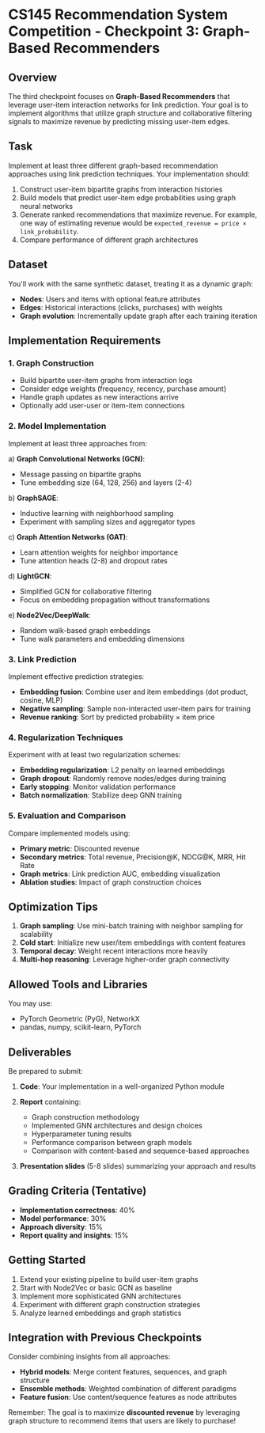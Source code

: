 # CS145 Recommendation System Competition - Checkpoint 3: Graph-Based Recommenders

## Overview

The third checkpoint focuses on **Graph-Based Recommenders** that leverage user-item interaction networks for link prediction. Your goal is to implement algorithms that utilize graph structure and collaborative filtering signals to maximize revenue by predicting missing user-item edges.

## Task

Implement at least three different graph-based recommendation approaches using link prediction techniques. Your implementation should:

1. Construct user-item bipartite graphs from interaction histories
2. Build models that predict user-item edge probabilities using graph neural networks
3. Generate ranked recommendations that maximize revenue. For example, one way of estimating revenue would be `expected_revenue = price × link_probability`. 
4. Compare performance of different graph architectures

## Dataset

You'll work with the same synthetic dataset, treating it as a dynamic graph:

- **Nodes**: Users and items with optional feature attributes
- **Edges**: Historical interactions (clicks, purchases) with weights
- **Graph evolution**: Incrementally update graph after each training iteration

## Implementation Requirements

### 1. Graph Construction

- Build bipartite user-item graphs from interaction logs
- Consider edge weights (frequency, recency, purchase amount)
- Handle graph updates as new interactions arrive
- Optionally add user-user or item-item connections

### 2. Model Implementation

Implement at least three approaches from:

a) **Graph Convolutional Networks (GCN)**:
   - Message passing on bipartite graphs
   - Tune embedding size (64, 128, 256) and layers (2-4)

b) **GraphSAGE**:
   - Inductive learning with neighborhood sampling
   - Experiment with sampling sizes and aggregator types

c) **Graph Attention Networks (GAT)**:
   - Learn attention weights for neighbor importance
   - Tune attention heads (2-8) and dropout rates

d) **LightGCN**:
   - Simplified GCN for collaborative filtering
   - Focus on embedding propagation without transformations

e) **Node2Vec/DeepWalk**:
   - Random walk-based graph embeddings
   - Tune walk parameters and embedding dimensions

### 3. Link Prediction

Implement effective prediction strategies:

- **Embedding fusion**: Combine user and item embeddings (dot product, cosine, MLP)
- **Negative sampling**: Sample non-interacted user-item pairs for training
- **Revenue ranking**: Sort by predicted probability × item price

### 4. Regularization Techniques

Experiment with at least two regularization schemes:

- **Embedding regularization**: L2 penalty on learned embeddings
- **Graph dropout**: Randomly remove nodes/edges during training
- **Early stopping**: Monitor validation performance
- **Batch normalization**: Stabilize deep GNN training

### 5. Evaluation and Comparison

Compare implemented models using:

- **Primary metric**: Discounted revenue
- **Secondary metrics**: Total revenue, Precision@K, NDCG@K, MRR, Hit Rate
- **Graph metrics**: Link prediction AUC, embedding visualization
- **Ablation studies**: Impact of graph construction choices

## Optimization Tips

1. **Graph sampling**: Use mini-batch training with neighbor sampling for scalability
2. **Cold start**: Initialize new user/item embeddings with content features
3. **Temporal decay**: Weight recent interactions more heavily
4. **Multi-hop reasoning**: Leverage higher-order graph connectivity

## Allowed Tools and Libraries

You may use:
- PyTorch Geometric (PyG), NetworkX
- pandas, numpy, scikit-learn, PyTorch

## Deliverables

Be prepared to submit:

1. **Code**: Your implementation in a well-organized Python module
2. **Report** containing:
   - Graph construction methodology
   - Implemented GNN architectures and design choices
   - Hyperparameter tuning results
   - Performance comparison between graph models
   - Comparison with content-based and sequence-based approaches

3. **Presentation slides** (5-8 slides) summarizing your approach and results

## Grading Criteria (Tentative) 

- **Implementation correctness**: 40%
- **Model performance**: 30%
- **Approach diversity**: 15%
- **Report quality and insights**: 15%

## Getting Started

1. Extend your existing pipeline to build user-item graphs
2. Start with Node2Vec or basic GCN as baseline
3. Implement more sophisticated GNN architectures
4. Experiment with different graph construction strategies
5. Analyze learned embeddings and graph statistics

## Integration with Previous Checkpoints

Consider combining insights from all approaches:
- **Hybrid models**: Merge content features, sequences, and graph structure
- **Ensemble methods**: Weighted combination of different paradigms
- **Feature fusion**: Use content/sequence features as node attributes

Remember: The goal is to maximize **discounted revenue** by leveraging graph structure to recommend items that users are likely to purchase! 